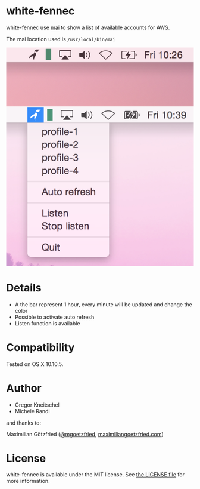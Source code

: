 # white-fennec

white-fennec use [mai](https://github.com/zalando-stups/mai) to show a list of available accounts for AWS.

The mai location used is `/usr/local/bin/mai`

<img src=images/white-fennec.png alt="Screenshot of white-fennec"/>

<img src=images/white-fennec-list.png alt="Screenshot of white-fennec-list"/>

# Details

* A the bar represent 1 hour, every minute will be updated and change the color
* Possible to activate auto refresh
* Listen function is available

# Compatibility

Tested on OS X 10.10.5.

# Author

* Gregor Kneitschel
* Michele Randi

and thanks to:

Maximilian Götzfried ([@mgoetzfried](https://twitter.com/mgoetzfried), [maximiliangoetzfried.com](http://www.maximiliangoetzfried.com))

# License

white-fennec is available under the MIT license. See [the LICENSE file](./LICENSE.txt) for more information.
